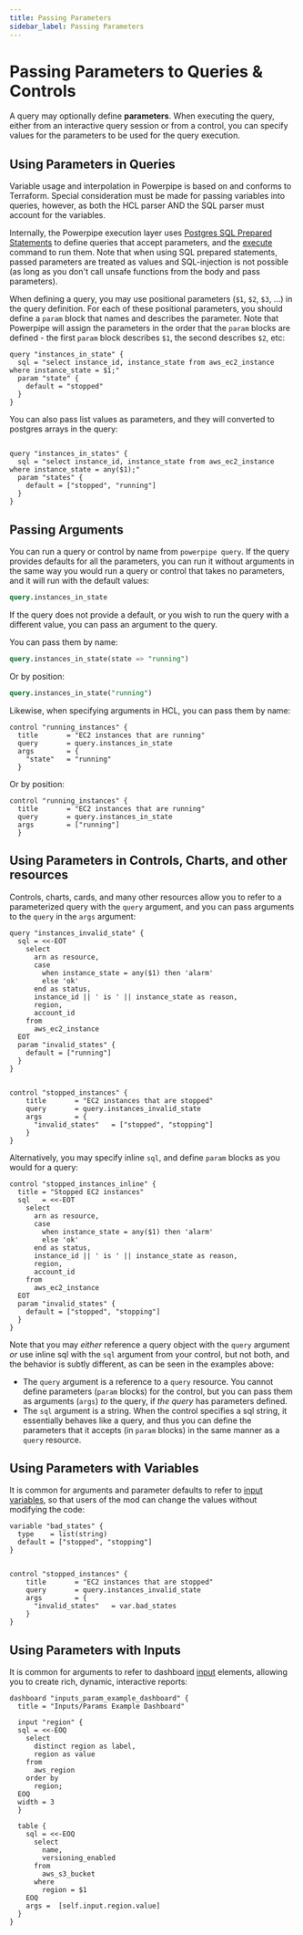 ```yaml
---
title: Passing Parameters
sidebar_label: Passing Parameters
---
```


# Passing Parameters to Queries & Controls

A query may optionally define **parameters**.  When executing the query, either from an interactive query session or from a control, you can specify values for the parameters to be used for the query execution.


## Using Parameters in Queries
Variable usage and interpolation in Powerpipe is based on and conforms to Terraform.  Special consideration must be made for passing variables into queries, however, as both the HCL parser AND the SQL parser must account for the variables.

Internally, the Powerpipe execution layer uses [Postgres SQL Prepared Statements](https://www.postgresql.org/docs/14/sql-prepare.html) to define queries that accept parameters, and the [execute](https://www.postgresql.org/docs/14/sql-execute.html) command to run them.  Note that when using SQL prepared statements, passed parameters are treated as values and SQL-injection is not possible (as long as you don't call unsafe functions from the body and pass parameters).

When defining a query, you may use positional parameters (`$1`, `$2`, `$3`, ...) in the query definition.  For each of these positional parameters, you should define a `param` block that names and describes the parameter. Note that Powerpipe will assign the parameters in the order that the `param` blocks are defined - the first `param` block describes `$1`, the second describes `$2`, etc:

```hcl
query "instances_in_state" {
  sql = "select instance_id, instance_state from aws_ec2_instance where instance_state = $1;" 
  param "state" {
    default = "stopped"
  } 
}
```

You can also pass list values as parameters, and they will converted to postgres arrays in the query:

```hcl

query "instances_in_states" {
  sql = "select instance_id, instance_state from aws_ec2_instance where instance_state = any($1);" 
  param "states" {
    default = ["stopped", "running"]
  } 
}
```

## Passing Arguments

You can run a query or control by name from `powerpipe query`.  If the query provides defaults for all the parameters, you can run it without arguments in the same way you would run a query or control that takes no parameters, and it will run with the default values:

```sql
query.instances_in_state
```

If the query does not provide a default, or you wish to run the query with a different value, you can pass an argument to the query.

You can pass them by name:
```sql
query.instances_in_state(state => "running")
```

Or by position:
```sql
query.instances_in_state("running")
```

Likewise, when specifying arguments in HCL, you can pass them by name:
```hcl
control "running_instances" {
  title       = "EC2 instances that are running"
  query       = query.instances_in_state
  args        = {
    "state"   = "running"
  }
```

Or by position:
```hcl
control "running_instances" {
  title       = "EC2 instances that are running"
  query       = query.instances_in_state
  args        = ["running"]
  }
```

## Using Parameters in Controls, Charts, and other resources

Controls, charts, cards, and many other resources allow you to refer to a parameterized query with the `query` argument, and you can pass arguments to the `query` in the `args` argument:

```hcl
query "instances_invalid_state" {
  sql = <<-EOT
    select 
      arn as resource,
      case
        when instance_state = any($1) then 'alarm'
        else 'ok'
      end as status,
      instance_id || ' is ' || instance_state as reason,
      region,
      account_id
    from
      aws_ec2_instance
  EOT
  param "invalid_states" {
    default = ["running"]
  } 
}


control "stopped_instances" {
    title       = "EC2 instances that are stopped"
    query       = query.instances_invalid_state
    args        = {
      "invalid_states"   = ["stopped", "stopping"]
    }
}
```

Alternatively, you may specify inline `sql`, and define `param` blocks as you would for a query:

```hcl
control "stopped_instances_inline" {
  title = "Stopped EC2 instances"
  sql   = <<-EOT
    select 
      arn as resource,
      case
        when instance_state = any($1) then 'alarm'
        else 'ok'
      end as status,
      instance_id || ' is ' || instance_state as reason,
      region,
      account_id
    from
      aws_ec2_instance
  EOT
  param "invalid_states" {
    default = ["stopped", "stopping"]
  } 
}
```

Note that you may *either* reference a query object with the `query` argument *or* use inline sql with the `sql` argument from your control, but not both, and the behavior is subtly different, as can be seen in the examples above:
- The `query` argument is a reference to a `query` resource. You cannot define parameters (`param` blocks) for the control, but you can pass them as arguments (`args`) *to* the query, if *the query* has parameters defined.
- The `sql` argument is a string.  When the control specifies a sql string, it essentially behaves like a query, and thus you can define the parameters that it accepts (in `param` blocks) in the same manner as a `query` resource.  


## Using Parameters with Variables

It is common for arguments and parameter defaults to refer to [input variables](mods/mod-variables), so that users of the mod can change the values without modifying the code:

```hcl
variable "bad_states" {
  type    = list(string)
  default = ["stopped", "stopping"]
}


control "stopped_instances" {
    title       = "EC2 instances that are stopped"
    query       = query.instances_invalid_state
    args        = {
      "invalid_states"   = var.bad_states
    }
}
```



## Using Parameters with Inputs

It is common for arguments to refer to dashboard [input](reference/mod-resources/input) elements, allowing you to create rich, dynamic, interactive reports:

```hcl
dashboard "inputs_param_example_dashboard" {
  title = "Inputs/Params Example Dashboard"

  input "region" {
  sql = <<-EOQ
    select
      distinct region as label,
      region as value
    from
      aws_region
    order by
      region;
  EOQ    
  width = 3
  }
  
  table {
    sql = <<-EOQ
      select
        name,
        versioning_enabled
      from
        aws_s3_bucket
      where
        region = $1
    EOQ
    args =  [self.input.region.value]
  }
}

```